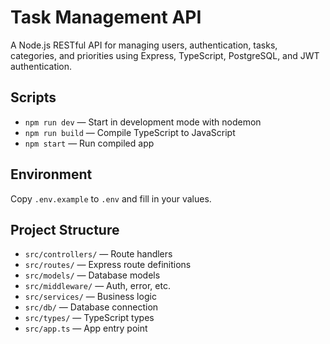# Task Management API

A Node.js RESTful API for managing users, authentication, tasks, categories, and priorities using Express, TypeScript, PostgreSQL, and JWT authentication.

## Scripts
- `npm run dev` — Start in development mode with nodemon
- `npm run build` — Compile TypeScript to JavaScript
- `npm start` — Run compiled app

## Environment
Copy `.env.example` to `.env` and fill in your values.

## Project Structure
- `src/controllers/` — Route handlers
- `src/routes/` — Express route definitions
- `src/models/` — Database models
- `src/middleware/` — Auth, error, etc.
- `src/services/` — Business logic
- `src/db/` — Database connection
- `src/types/` — TypeScript types
- `src/app.ts` — App entry point
